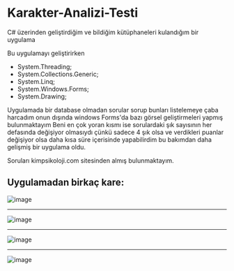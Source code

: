 # Karakter-Analizi-Testi
C# üzerinden geliştirdiğim ve bildiğim kütüphaneleri kulandığım bir uygulama

Bu uygulamayı geliştirirken 
- System.Threading;
- System.Collections.Generic;
- System.Linq;
- System.Windows.Forms;
- System.Drawing;

Uygulamada bir database olmadan sorular sorup bunları listelemeye çaba harcadım onun dışında windows Forms'da bazı görsel geliştirmeleri yapmış bulunmaktayım
Beni en çok yoran kısmı ise sorulardaki şık sayısının her defasında değişiyor olmasıydı çünkü sadece 4 şık olsa ve verdikleri puanlar değişiyor olsa daha kısa süre 
içerisinde yapabilirdim bu bakımdan daha gelişmiş bir uygulama oldu.

Soruları kimpsikoloji.com sitesinden almış bulunmaktayım.

## Uygulamadan birkaç kare:

![image](https://user-images.githubusercontent.com/114573591/217883347-768995c5-6b66-42df-b1a2-df7ce8fb2c65.png)

---
![image](https://user-images.githubusercontent.com/114573591/217883490-90513a4b-b2bf-41d7-abc4-a30e6befea39.png)

---
![image](https://user-images.githubusercontent.com/114573591/217883569-9fea002d-fbdf-4203-9522-963e9e630196.png)

---
![image](https://user-images.githubusercontent.com/114573591/217883680-76cc159e-52b5-497d-9623-200a529f1a3e.png)


